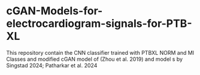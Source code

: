 # cGAN-Models-for-electrocardiogram-signals-for-PTB-XL
This repository contain the CNN classifier trained with PTBXL NORM and MI Classes and modified cGAN model of (Zhou et al. 2019) and model s by Singstad 2024; Patharkar et al. 2024
